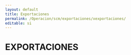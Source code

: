 ```yaml
---
layout: default
title: Exportaciones
permalink: /Operacion/scm/exportaciones/xexportaciones/
editable: si
---
```


# EXPORTACIONES

